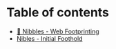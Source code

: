 # Table of contents

* [👣 Nibbles - Web Footprinting](README.md)
* [Nibles - Initial Foothold](nibles-initial-foothold.md)
